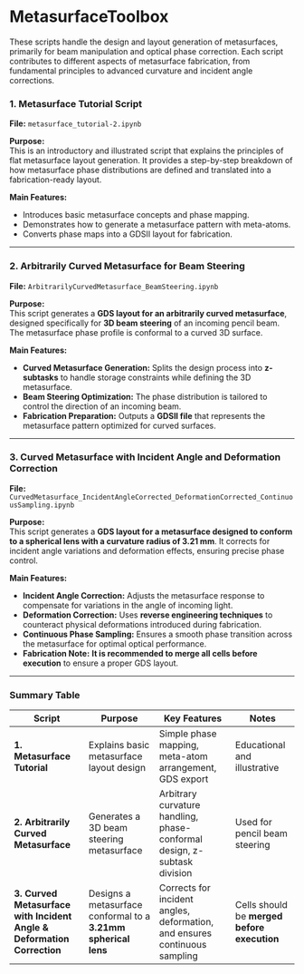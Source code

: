 # MetasurfaceToolbox


These scripts handle the design and layout generation of metasurfaces, primarily for beam manipulation and optical phase correction. Each script contributes to different aspects of metasurface fabrication, from fundamental principles to advanced curvature and incident angle corrections.


### **1. Metasurface Tutorial Script**

**File:** `metasurface_tutorial-2.ipynb`

**Purpose:**  
This is an introductory and illustrated script that explains the principles of flat metasurface layout generation. It provides a step-by-step breakdown of how metasurface phase distributions are defined and translated into a fabrication-ready layout.

**Main Features:**
- Introduces basic metasurface concepts and phase mapping.
- Demonstrates how to generate a metasurface pattern with meta-atoms.
- Converts phase maps into a GDSII layout for fabrication.

---

### **2. Arbitrarily Curved Metasurface for Beam Steering**

**File:** `ArbitrarilyCurvedMetasurface_BeamSteering.ipynb`

**Purpose:**  
This script generates a **GDS layout for an arbitrarily curved metasurface**, designed specifically for **3D beam steering** of an incoming pencil beam. The metasurface phase profile is conformal to a curved 3D surface.

**Main Features:**
- **Curved Metasurface Generation:** Splits the design process into **z-subtasks** to handle storage constraints while defining the 3D metasurface.
- **Beam Steering Optimization:** The phase distribution is tailored to control the direction of an incoming beam.
- **Fabrication Preparation:** Outputs a **GDSII file** that represents the metasurface pattern optimized for curved surfaces.

---

### **3. Curved Metasurface with Incident Angle and Deformation Correction**

**File:** `CurvedMetasurface_IncidentAngleCorrected_DeformationCorrected_ContinuousSampling.ipynb`

**Purpose:**  
This script generates a **GDS layout for a metasurface designed to conform to a spherical lens with a curvature radius of 3.21 mm**. It corrects for incident angle variations and deformation effects, ensuring precise phase control.

**Main Features:**
- **Incident Angle Correction:** Adjusts the metasurface response to compensate for variations in the angle of incoming light.
- **Deformation Correction:** Uses **reverse engineering techniques** to counteract physical deformations introduced during fabrication.
- **Continuous Phase Sampling:** Ensures a smooth phase transition across the metasurface for optimal optical performance.
- **Fabrication Note:** **It is recommended to merge all cells before execution** to ensure a proper GDS layout.

---

### **Summary Table**
| Script | Purpose | Key Features | Notes |
|--------|---------|--------------|-------|
| **1. Metasurface Tutorial** | Explains basic metasurface layout design | Simple phase mapping, meta-atom arrangement, GDS export | Educational and illustrative |
| **2. Arbitrarily Curved Metasurface** | Generates a 3D beam steering metasurface | Arbitrary curvature handling, phase-conformal design, z-subtask division | Used for pencil beam steering |
| **3. Curved Metasurface with Incident Angle & Deformation Correction** | Designs a metasurface conformal to a **3.21mm spherical lens** | Corrects for incident angles, deformation, and ensures continuous sampling | Cells should be **merged before execution** |
